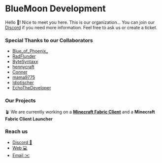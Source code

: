 # BlueMoon Development

Hello 👋! Nice to meet you here. This is our organization... You can join our [Discord](https://discord.gg/crqTCdCXNu) if you need more information. Feel free to ask us or create a ticket.

### Special Thanks to our Collaborators

- [Blue_of_Phoenix_](https://github.com/BlueofPhoenix)
- [RadFlunder](https://github.com/RadFlunder)
- [ByteSyntaxx](https://github.com/ByteSyntaxx)
- [hennycraft](https://github.com/Hennycraft52)
- [Conner](https://github.com/devTwitchiger)
- [mama9775](https://github.com/mama9775)
- [Idiotischer](https://github.com/Idiotischer)
- [EchoTheDeveloper](https://github.com/EchoTheDeveloper)


### Our Projects

🪴 We are currently working on a **[Minecraft Fabric Client](https://github.com/BlueMoonStudioMC/BMCFabric)** and a **Minecraft Fabric Client Launcher**

### Reach us

- [Discord 💬](https://discord.gg/crqTCdCXNu)
- [Web 💻](http://193.187.255.139/)
- [Email ✉️]()
